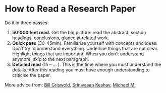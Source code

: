 # How to Read a Research Paper

Do it in three passes: 

1.  **50'000 feet read.** Get the big picture: read the abstract, section headings, conclusions, glance at related work.
2.  **Quick pass** (30-45min). Familiarise yourself with concepts and ideas. Don’t try to understand everything. Underline things that are not clear. Highlight things that are important. When you don't understand anymore, skip to the next paragraph. 
3.  **Detailed read** (1h – … ). This is the time where you must understand the details. After this reading you must have enough understanding to criticise the paper. 

More advice from: [Bill Griswold](https://cseweb.ucsd.edu//~wgg/CSE210/howtoread.html), [Srinivasan Keshav](http://www.mit.edu/~fadel/courses/MAS.S66/papers/howtoread.pdf), [Michael M.](http://www.eecs.harvard.edu/~michaelm/postscripts/ReadPaper.pdf)
